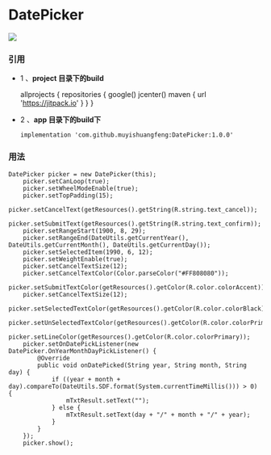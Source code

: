 # DatePicker
[![](https://jitpack.io/v/muyishuangfeng/DatePicker.svg)](https://jitpack.io/#muyishuangfeng/DatePicker)




### 引用

 + 1 、__project 目录下的build__


     allprojects {
    repositories {
        google()
        jcenter()
        maven { url 'https://jitpack.io' }
     }
    }
+ 2 、__app 目录下的build下__

      implementation 'com.github.muyishuangfeng:DatePicker:1.0.0'
### 用法

    DatePicker picker = new DatePicker(this);
        picker.setCanLoop(true);
        picker.setWheelModeEnable(true);
        picker.setTopPadding(15);
        picker.setCancelText(getResources().getString(R.string.text_cancel));
        picker.setSubmitText(getResources().getString(R.string.text_confirm));
        picker.setRangeStart(1900, 8, 29);
        picker.setRangeEnd(DateUtils.getCurrentYear(), DateUtils.getCurrentMonth(), DateUtils.getCurrentDay());
        picker.setSelectedItem(1990, 6, 12);
        picker.setWeightEnable(true);
        picker.setCancelTextSize(12);
        picker.setCancelTextColor(Color.parseColor("#FF808080"));
        picker.setSubmitTextColor(getResources().getColor(R.color.colorAccent));
        picker.setCancelTextSize(12);
        picker.setSelectedTextColor(getResources().getColor(R.color.colorBlack));
        picker.setUnSelectedTextColor(getResources().getColor(R.color.colorPrimary));
        picker.setLineColor(getResources().getColor(R.color.colorPrimary));
        picker.setOnDatePickListener(new DatePicker.OnYearMonthDayPickListener() {
            @Override
            public void onDatePicked(String year, String month, String day) {
                if ((year + month + day).compareTo(DateUtils.SDF.format(System.currentTimeMillis())) > 0) {
                    mTxtResult.setText("");
                } else {
                    mTxtResult.setText(day + "/" + month + "/" + year);
                }
            }
        });
        picker.show();
